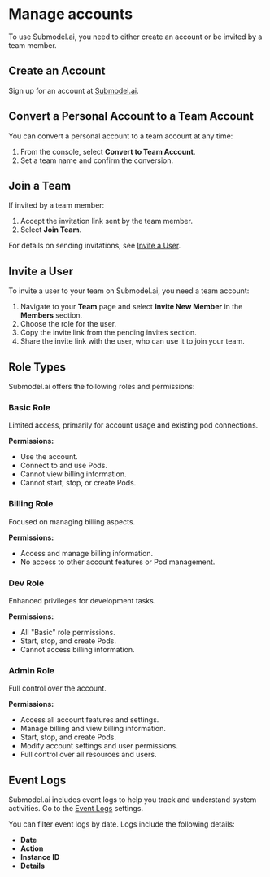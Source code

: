 # Manage accounts

To use Submodel.ai, you need to either create an account or be invited by a team member.

## Create an Account

Sign up for an account at [Submodel.ai](https://submodel.ai/#/signup).

## Convert a Personal Account to a Team Account

You can convert a personal account to a team account at any time:

1. From the console, select **Convert to Team Account**.
2. Set a team name and confirm the conversion.

## Join a Team

If invited by a team member:

1. Accept the invitation link sent by the team member.
2. Select **Join Team**.

For details on sending invitations, see [Invite a User](#invite-a-user).

## Invite a User

To invite a user to your team on Submodel.ai, you need a team account:

1. Navigate to your **Team** page and select **Invite New Member** in the **Members** section.
2. Choose the role for the user.
3. Copy the invite link from the pending invites section.
4. Share the invite link with the user, who can use it to join your team.

## Role Types

Submodel.ai offers the following roles and permissions:

### Basic Role
Limited access, primarily for account usage and existing pod connections.

**Permissions:**
- Use the account.
- Connect to and use Pods.
- Cannot view billing information.
- Cannot start, stop, or create Pods.

### Billing Role
Focused on managing billing aspects.

**Permissions:**
- Access and manage billing information.
- No access to other account features or Pod management.

### Dev Role
Enhanced privileges for development tasks.

**Permissions:**
- All "Basic" role permissions.
- Start, stop, and create Pods.
- Cannot access billing information.

### Admin Role
Full control over the account.

**Permissions:**
- Access all account features and settings.
- Manage billing and view billing information.
- Start, stop, and create Pods.
- Modify account settings and user permissions.
- Full control over all resources and users.

## Event Logs

Submodel.ai includes event logs to help you track and understand system activities. Go to the [Event Logs](https://submodel.ai/#/account/evt) settings.

You can filter event logs by date. Logs include the following details:

- **Date**
- **Action**
- **Instance ID**
- **Details**